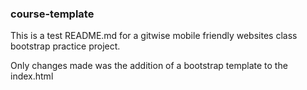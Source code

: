 ﻿### course-template
This is a test README.md for a gitwise mobile friendly websites class bootstrap practice project.

Only changes made was the addition of a bootstrap template to the index.html
